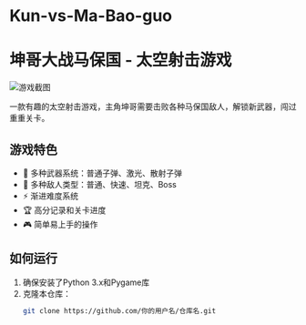 # Kun-vs-Ma-Bao-guo
# 坤哥大战马保国 - 太空射击游戏

![游戏截图](游戏截图.png) <!-- 如果有截图可以添加 -->

一款有趣的太空射击游戏，主角坤哥需要击败各种马保国敌人，解锁新武器，闯过重重关卡。

## 游戏特色

- 🚀 多种武器系统：普通子弹、激光、散射子弹
- 👾 多种敌人类型：普通、快速、坦克、Boss
- ⚡ 渐进难度系统
- 🏆 高分记录和关卡进度
- 🎮 简单易上手的操作

## 如何运行

1. 确保安装了Python 3.x和Pygame库
2. 克隆本仓库：
   ```bash
   git clone https://github.com/你的用户名/仓库名.git
